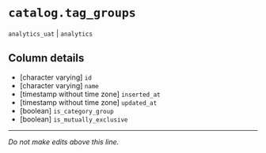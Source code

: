 # `catalog.tag_groups`
`analytics_uat` | `analytics`

## Column details
* [character varying] `id`
* [character varying] `name`
* [timestamp without time zone] `inserted_at`
* [timestamp without time zone] `updated_at`
* [boolean]   `is_category_group`
* [boolean]   `is_mutually_exclusive`

-------------------------------------------------------------------------------
*Do not make edits above this line.*
